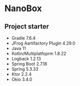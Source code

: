 # NanoBox

## Project starter

* Gradle 7.6.4
* JFrog Aartifactory Plugin 4.29.0
* Java 11
* Kotlin/Multiplatfoprm 1.8.22
* Logback 1.2.13
* Spring Boot 2.7.18
* Spring 5.3.33
* Ktor 2.2.4
* Okio 3.4.0
